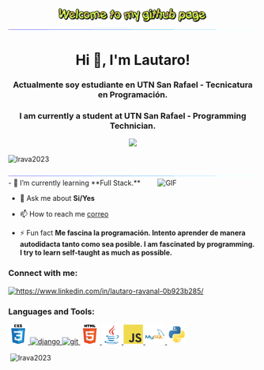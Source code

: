 <div align="center" width="50">

<img src="https://github.com/hhpr98/hhpr98/blob/main/gif/welcometext.gif" alt="Welcome!" width="300"/>
<img src="https://github.com/hhpr98/hhpr98/blob/main/gif/barloading.gif"> 
</div>
<h1 align="center">Hi 👋, I'm Lautaro!</h1>
<h3 align="center">Actualmente soy estudiante en UTN San Rafael - Tecnicatura en Programación.</h3>
<h3 align="center">I am currently a student at UTN San Rafael - Programming Technician.</h3>

<p align="center">
  <a href="[https://github.com/KeyCuevasMelgarejo/KeyCuevasMelgarejo](https://github.com/lrava2023)"><img src="https://readme-typing-svg.herokuapp.com?size=16&center=true&vCenter=true&width=480&lines=+Tecnicatura+en+Sistemas;Estudiante+en+UTN+San+Rafael+Mendoza;Titulo+a+fin;Desarrollador+Web;Constantemente+Aprendiendo"></a>
</p>

<p align="left"> <img src="https://komarev.com/ghpvc/?username=lrava2023&label=Profile%20views&color=0e75b6&style=flat" alt="lrava2023" /> </p>
<img src="https://github.com/hhpr98/hhpr98/blob/main/gif/barloading.gif"> 

<img align="right" alt="GIF" src="https://github.com/abhisheknaiidu/abhisheknaiidu/blob/master/code.gif?raw=true" width="40%" />
- 🌱 I’m currently learning **Full Stack.**

- 💬 Ask me about **Si/Yes**

- 📫 How to reach me <a href="mailto:lautaroravanalyt@gmail.com">correo</a>

- ⚡ Fun fact **Me fascina la programación. Intento aprender de manera autodidacta tanto como sea posible. I am fascinated by programming. I try to learn self-taught as much as possible.**

<h3 align="left">Connect with me:</h3>
<p align="left">
<a href="https://www.linkedin.com/in/lautaro-ravanal-0b923b285/" target="blank"><img align="center" src="https://raw.githubusercontent.com/rahuldkjain/github-profile-readme-generator/master/src/images/icons/Social/linked-in-alt.svg" alt="https://www.linkedin.com/in/lautaro-ravanal-0b923b285/" height="30" width="40" /></a> 
</p>

<h3 align="left">Languages and Tools:</h3>
<p align="left"> <a href="https://www.w3schools.com/css/" target="_blank" rel="noreferrer"> <img src="https://raw.githubusercontent.com/devicons/devicon/master/icons/css3/css3-original-wordmark.svg" alt="css3" width="40" height="40"/> </a> <a href="https://www.djangoproject.com/" target="_blank" rel="noreferrer"> <img src="https://cdn.worldvectorlogo.com/logos/django.svg" alt="django" width="40" height="40"/> </a> <a href="https://git-scm.com/" target="_blank" rel="noreferrer"> <img src="https://www.vectorlogo.zone/logos/git-scm/git-scm-icon.svg" alt="git" width="40" height="40"/> </a> <a href="https://www.w3.org/html/" target="_blank" rel="noreferrer"> <img src="https://raw.githubusercontent.com/devicons/devicon/master/icons/html5/html5-original-wordmark.svg" alt="html5" width="40" height="40"/> </a> <a href="https://www.java.com" target="_blank" rel="noreferrer"> <img src="https://raw.githubusercontent.com/devicons/devicon/master/icons/java/java-original.svg" alt="java" width="40" height="40"/> </a> <a href="https://developer.mozilla.org/en-US/docs/Web/JavaScript" target="_blank" rel="noreferrer"> <img src="https://raw.githubusercontent.com/devicons/devicon/master/icons/javascript/javascript-original.svg" alt="javascript" width="40" height="40"/> </a> <a href="https://www.mysql.com/" target="_blank" rel="noreferrer"> <img src="https://raw.githubusercontent.com/devicons/devicon/master/icons/mysql/mysql-original-wordmark.svg" alt="mysql" width="40" height="40"/> </a> <a href="https://www.python.org" target="_blank" rel="noreferrer"> <img src="https://raw.githubusercontent.com/devicons/devicon/master/icons/python/python-original.svg" alt="python" width="40" height="40"/> </a> </p>


<p>&nbsp;<img align="center" src="https://github-readme-stats.vercel.app/api?username=lrava2023&show_icons=true&theme=dracula&title_color=38f604&hide_border=true&locale=en" alt="lrava2023" /></p>
